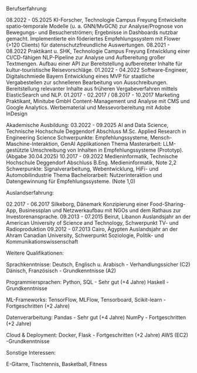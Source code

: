 Berufserfahrung:

08.2022 - 05.2025
KI-Forscher, Technologie Campus Freyung
Entwickelte spatio-temporale Modelle (u. a. GNN/MvGCN) zur Analyse/Prognose von Bewegungs- und Besucherströmen; Ergebnisse in Dashboards nutzbar gemacht.
Implementierte ein föderiertes Empfehlungssystem mit Flower (>120 Clients) für datenschutzfreundliche Auswertungen.
08.2021 - 08.2022
Praktikant u. SHK, Technologie Campus Freyung
Entwicklung einer CI/CD-fähigen NLP-Pipeline zur Analyse und Aufbereitung großer Textmengen.
Aufbau einer API zur Bereitstellung aufbereiteter Inhalte für kultur-touristische Reisevorschläge.
01.2022 - 04.2022
Software-Engineer, Digitalschmiede Bayern
Entwicklung eines MVP für staatliche Vergabestellen zur schnelleren Bearbeitung von Ausschreibungen.
Bereitstellung relevanter Inhalte aus früheren Vergabeverfahren mittels ElasticSearch und NLP.
01.2017 - 02.2017 /
08.2017 - 10.2017
Marketing Praktikant, Minitube GmbH
Content-Management und Analyse mit CMS und Google Analytics.
Werbematerial und Messevorbereitung mit Adobe InDesign

Akademische Ausbildung:
03.2022 - 09.2025
AI and Data Science, Technische Hochschule Deggendorf
Abschluss M.Sc. Applied Research in Engineering Science
Schwerpunkte: Empfehlungssysteme, Mensch-Maschine-Interaktion, GenAI Applikationen
Thema Masterarbeit: LLM-gestützte Umschreibung von Inhalten in Empfehlungssysteme (Prototyp). (Abgabe 30.04.2025)
10.2017 - 09.2022
Medieninformatik, Technische Hochschule Deggendorf
Abschluss B.Eng. Medieninformatik, Note 2,2
Schwerpunkte: Signalverarbeitung, Webentwicklung, HiFi- und Automobilindustrie
Thema Bachelorarbeit: Nutzerinteraktion und Datengewinnung für Empfehlungssysteme. (Note 1,0)

Auslandserfahrung:

02.2017 - 06.2017
Silkeborg, Dänemark
Konzipierung einer Food-Sharing-App, Businessplan und Netzwerkaufbau mit NGOs und dem Rathaus zur Investorenansprache.
09.2013 - 07.2015
Beirut, Libanon
Auslandsjahr an der American University of Science and Technology, Schwerpunkt TV- und Radioproduktion
09.2012 - 07.2013
Cairo, Ägypten
Auslandsjahr an der Ahram Canadian University, Schwerpunkt Soziologie, Politik- und Kommunikationswissenschaft

Weitere Qualifikationen:

Sprachkenntnisse:
Deutsch, Englisch u. Arabisch - Verhandlungssicher (C2)
Dänisch, Französisch - Grundkenntnisse (A2)

Programmiersprachen: 
Python, SQL - Sehr gut (+4 Jahre)
Haskell - Grundkenntnisse

ML-Frameworks:
TensorFlow, MLFlow, Tensorboard, Scikit-learn - Fortgeschritten (+2 Jahre)

Datenverarbeitung:
Pandas - Sehr gut (+4 Jahre)
NumPy - Fortgeschritten (+2 Jahre)

Cloud & Deployment:
Docker, Flask - Fortgeschritten (+2 Jahre)
AWS (EC2) -Grundkenntnisse



Sonstige Interessen:

E-Gitarre, Tischtennis, Basketball, Fitness
